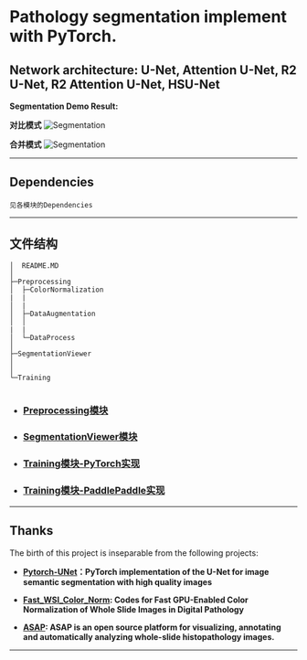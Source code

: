<!--
 * @Author: TJUZQC
 * @Date: 2020-09-27 12:40:56
 * @LastEditors: TJUZQC
 * @LastEditTime: 2020-11-20 14:02:31
 * @Description: None
-->
# Pathology segmentation implement with PyTorch.
## Network architecture: U-Net, Attention U-Net, R2 U-Net, R2 Attention U-Net,  HSU-Net

**Segmentation Demo Result:**

**对比模式**
![Segmentation](http://qhax9tu5e.hb-bkt.clouddn.com/%E5%BE%AE%E4%BF%A1%E6%88%AA%E5%9B%BE_20200927130059.png)

**合并模式**
![Segmentation](http://qhax9tu5e.hb-bkt.clouddn.com/%E5%BE%AE%E4%BF%A1%E6%88%AA%E5%9B%BE_20200927130120.png)

---
## Dependencies

```
见各模块的Dependencies
```

---
## 文件结构
```
│  README.MD
│
├─Preprocessing
│  ├─ColorNormalization
|  |
│  |    
│  ├─DataAugmentation
│  │
|  |        
│  └─DataProcess
│          
├─SegmentationViewer
│
│          
└─Training
            
```
- ### [Preprocessing模块](./Preprocessing/README.md)

- ### [SegmentationViewer模块](./SegmentationViewer/README.md)

- ### [Training模块-PyTorch实现](./Training/pytorch/README.md)

- ### [Training模块-PaddlePaddle实现](./Taining/paddlepaddle/README.md)

---
## Thanks

The birth of this project is inseparable from the following projects:

- **[Pytorch-UNet](https://github.com/milesial/Pytorch-UNet)：PyTorch implementation of the U-Net for image semantic segmentation with high quality images**

- **[Fast_WSI_Color_Norm](https://github.com/abhinavdhere/Fast_WSI_Color_Norm.git): Codes for Fast GPU-Enabled Color Normalization of Whole Slide Images in Digital Pathology**

- **[ASAP](https://github.com/computationalpathologygroup/ASAP.git): ASAP is an open source platform for visualizing, annotating and automatically analyzing whole-slide histopathology images.**

---